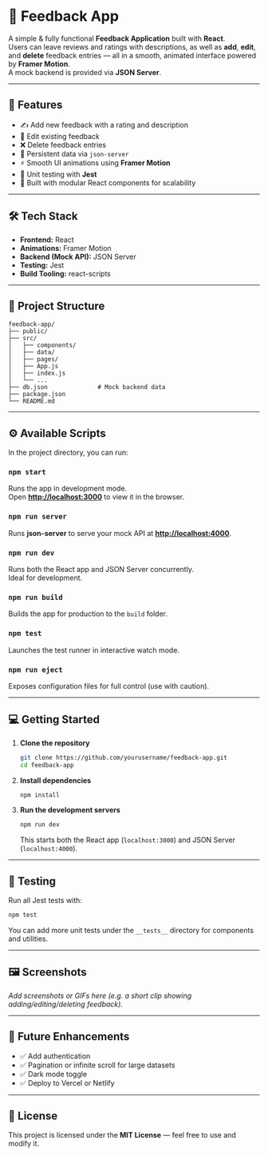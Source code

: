 # 📝 Feedback App

A simple & fully functional **Feedback Application** built with **React**.  
Users can leave reviews and ratings with descriptions, as well as **add**, **edit**, and **delete** feedback entries — all in a smooth, animated interface powered by **Framer Motion**.  
A mock backend is provided via **JSON Server**.

---

## 🚀 Features

- ✍️ Add new feedback with a rating and description  
- 🔄 Edit existing feedback  
- ❌ Delete feedback entries  
- 💾 Persistent data via `json-server`  
- ⚡ Smooth UI animations using **Framer Motion**  
- 🧪 Unit testing with **Jest**  
- 🧩 Built with modular React components for scalability  

---

## 🛠️ Tech Stack

- **Frontend:** React  
- **Animations:** Framer Motion  
- **Backend (Mock API):** JSON Server  
- **Testing:** Jest  
- **Build Tooling:** react-scripts  

---

## 📂 Project Structure

```
feedback-app/
├── public/
├── src/
│   ├── components/
│   ├── data/
│   ├── pages/
│   ├── App.js
│   ├── index.js
│   └── ...
├── db.json              # Mock backend data
├── package.json
└── README.md
```

---

## ⚙️ Available Scripts

In the project directory, you can run:

### `npm start`
Runs the app in development mode.  
Open **[http://localhost:3000](http://localhost:3000)** to view it in the browser.

### `npm run server`
Runs **json-server** to serve your mock API at **[http://localhost:4000](http://localhost:4000)**.

### `npm run dev`
Runs both the React app and JSON Server concurrently.  
Ideal for development.

### `npm run build`
Builds the app for production to the `build` folder.

### `npm test`
Launches the test runner in interactive watch mode.

### `npm run eject`
Exposes configuration files for full control (use with caution).

---

## 💻 Getting Started

1. **Clone the repository**
   ```bash
   git clone https://github.com/yourusername/feedback-app.git
   cd feedback-app
   ```

2. **Install dependencies**
   ```bash
   npm install
   ```

3. **Run the development servers**
   ```bash
   npm run dev
   ```
   This starts both the React app (`localhost:3000`) and JSON Server (`localhost:4000`).

---

## 🧪 Testing

Run all Jest tests with:
```bash
npm test
```

You can add more unit tests under the `__tests__` directory for components and utilities.

---

## 🖼️ Screenshots

_Add screenshots or GIFs here (e.g. a short clip showing adding/editing/deleting feedback)._  

---

## 🧠 Future Enhancements

- ✅ Add authentication  
- ✅ Pagination or infinite scroll for large datasets  
- ✅ Dark mode toggle  
- ✅ Deploy to Vercel or Netlify  

---

## 📄 License

This project is licensed under the **MIT License** — feel free to use and modify it.
